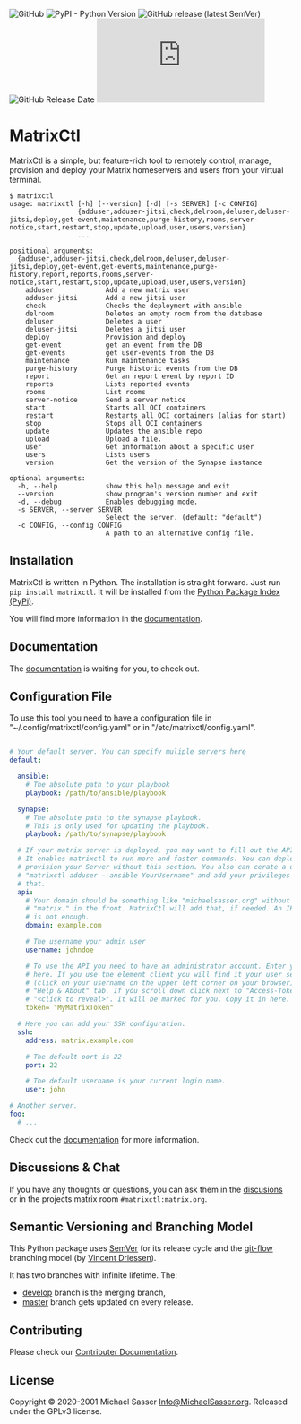 ![GitHub](https://img.shields.io/github/license/MichaelSasser/matrixctl?style=flat-square)
![PyPI - Python Version](https://img.shields.io/pypi/pyversions/matrixctl?style=flat-square)
![GitHub release (latest SemVer)](https://img.shields.io/github/v/release/michaelsasser/matrixctl?style=flat-square)
![GitHub Release Date](https://img.shields.io/github/release-date/michaelsasser/matrixctl?style=flat-square)
![Matrix](https://img.shields.io/matrix/matrixctl:matrix.org?server_fqdn=matrix.org&style=flat-square)

# MatrixCtl

MatrixCtl is a simple, but feature-rich tool to remotely control, manage,
provision and deploy your Matrix homeservers and users from your virtual
terminal.

```console
$ matrixctl
usage: matrixctl [-h] [--version] [-d] [-s SERVER] [-c CONFIG]
                 {adduser,adduser-jitsi,check,delroom,deluser,deluser-jitsi,deploy,get-event,maintenance,purge-history,rooms,server-notice,start,restart,stop,update,upload,user,users,version}
                 ...

positional arguments:
  {adduser,adduser-jitsi,check,delroom,deluser,deluser-jitsi,deploy,get-event,get-events,maintenance,purge-history,report,reports,rooms,server-notice,start,restart,stop,update,upload,user,users,version}
    adduser             Add a new matrix user
    adduser-jitsi       Add a new jitsi user
    check               Checks the deployment with ansible
    delroom             Deletes an empty room from the database
    deluser             Deletes a user
    deluser-jitsi       Deletes a jitsi user
    deploy              Provision and deploy
    get-event           get an event from the DB
    get-events          get user-events from the DB
    maintenance         Run maintenance tasks
    purge-history       Purge historic events from the DB
    report              Get an report event by report ID
    reports             Lists reported events
    rooms               List rooms
    server-notice       Send a server notice
    start               Starts all OCI containers
    restart             Restarts all OCI containers (alias for start)
    stop                Stops all OCI containers
    update              Updates the ansible repo
    upload              Upload a file.
    user                Get information about a specific user
    users               Lists users
    version             Get the version of the Synapse instance

optional arguments:
  -h, --help            show this help message and exit
  --version             show program's version number and exit
  -d, --debug           Enables debugging mode.
  -s SERVER, --server SERVER
                        Select the server. (default: "default")
  -c CONFIG, --config CONFIG
                        A path to an alternative config file.
```

## Installation

MatrixCtl is written in Python. The installation is straight forward. Just run
`pip install matrixctl`. It will be installed from the
[Python Package Index (PyPi)](https://pypi.org/project/matrixctl/).

You will find more information in the
[documentation](https://matrixctl.readthedocs.io/en/latest/installation.html).

## Documentation

The
[documentation](https://matrixctl.readthedocs.io/en/latest/index.html) is
waiting for you, to check out.

## Configuration File

To use this tool you need to have a configuration file in
"~/.config/matrixctl/config.yaml" or in "/etc/matrixctl/config.yaml".

```yaml

# Your default server. You can specify muliple servers here
default:

  ansible:
    # The absolute path to your playbook
    playbook: /path/to/ansible/playbook

  synapse:
    # The absolute path to the synapse playbook.
    # This is only used for updating the playbook.
    playbook: /path/to/synapse/playbook

  # If your matrix server is deployed, you may want to fill out the API section.
  # It enables matrixctl to run more and faster commands. You can deploy and
  # provision your Server without this section. You also can cerate a user with
  # "matrixctl adduser --ansible YourUsername" and add your privileges after
  # that.
  api:
    # Your domain should be something like "michaelsasser.org" without the
    # "matrix." in the front. MatrixCtl will add that, if needed. An IP-Address
    # is not enough.
    domain: example.com

    # The username your admin user
    username: johndoe

    # To use the API you need to have an administrator account. Enter your Token
    # here. If you use the element client you will find it your user settings
    # (click on your username on the upper left corner on your browser) in the
    # "Help & About" tab. If you scroll down click next to "Access-Token:" on
    # "<click to reveal>". It will be marked for you. Copy it in here.
    token= "MyMatrixToken"

  # Here you can add your SSH configuration.
  ssh:
    address: matrix.example.com

    # The default port is 22
    port: 22

    # The default username is your current login name.
    user: john

# Another server.
foo:
  # ...
```

Check out the
[documentation](https://matrixctl.readthedocs.io/en/latest/getting_started/config_file.html)
for more information.

## Discussions & Chat

If you have any thoughts or questions, you can ask them in the
[discusions](https://github.com/MichaelSasser/matrixctl/discussions) or in
the projects matrix room `#matrixctl:matrix.org`.

## Semantic Versioning and Branching Model

This Python package uses [SemVer](https://semver.org/) for its release
cycle and the
[git-flow](https://danielkummer.github.io/git-flow-cheatsheet/index.html)
branching model (by [Vincent Driessen](https://nvie.com/about/)).

It has two branches with infinite lifetime. The:
- [develop](https://github.com/MichaelSasser/matrixctl/tree/develop)
  branch is the merging branch,
- [master](https://github.com/MichaelSasser/matrixctl/tree/master)
  branch gets updated on every release.



## Contributing

Please check our [Contributer Documentation](https://matrixctl.readthedocs.io/en/latest/contributer_documentation/index.html#contributer-documentation).

## License
Copyright &copy; 2020-2001 Michael Sasser <Info@MichaelSasser.org>.
Released under the GPLv3 license.
